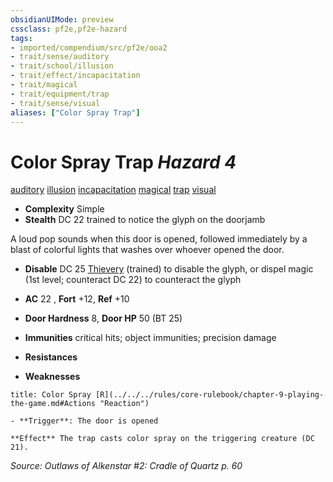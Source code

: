 ```yaml
---
obsidianUIMode: preview
cssclass: pf2e,pf2e-hazard
tags:
- imported/compendium/src/pf2e/ooa2
- trait/sense/auditory
- trait/school/illusion
- trait/effect/incapacitation
- trait/magical
- trait/equipment/trap
- trait/sense/visual
aliases: ["Color Spray Trap"]
---
```

# Color Spray Trap *Hazard 4*  
[auditory](auditory.md)  [illusion](illusion.md)  [incapacitation](incapacitation.md)  [magical](magical.md)  [trap](trap.md)  [visual](visual.md)  

- **Complexity** Simple
- **Stealth** DC 22 trained to notice the glyph on the doorjamb  

A loud pop sounds when this door is opened, followed immediately by a blast of colorful lights that washes over whoever opened the door.

- **Disable** DC 25 [Thievery](../../skills.md#Thievery) (trained) to disable the glyph, or dispel magic (1st level; counteract DC 22) to counteract the glyph  

- **AC** 22 , **Fort** +12, **Ref** +10
- **Door  Hardness** 8, **Door  HP** 50 (BT 25)
- **Immunities** critical hits; object immunities; precision damage
- **Resistances** 
- **Weaknesses** 
     
```ad-embed-ability
title: Color Spray [R](../../../rules/core-rulebook/chapter-9-playing-the-game.md#Actions "Reaction")

- **Trigger**: The door is opened

**Effect** The trap casts color spray on the triggering creature (DC 21).
```

*Source: Outlaws of Alkenstar #2: Cradle of Quartz p. 60*
